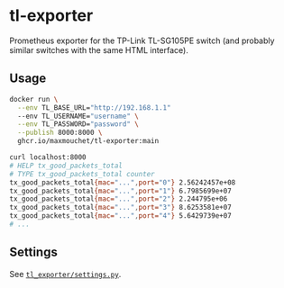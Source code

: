 # tl-exporter

Prometheus exporter for the TP-Link TL-SG105PE switch (and probably similar switches with the same HTML interface).

## Usage

```bash
docker run \
  --env TL_BASE_URL="http://192.168.1.1"
  --env TL_USERNAME="username" \
  --env TL_PASSWORD="password" \
  --publish 8000:8000 \
  ghcr.io/maxmouchet/tl-exporter:main
```

```bash
curl localhost:8000
# HELP tx_good_packets_total 
# TYPE tx_good_packets_total counter
tx_good_packets_total{mac="...",port="0"} 2.56242457e+08
tx_good_packets_total{mac="...",port="1"} 6.7985699e+07
tx_good_packets_total{mac="...",port="2"} 2.244795e+06
tx_good_packets_total{mac="...",port="3"} 8.6253581e+07
tx_good_packets_total{mac="...",port="4"} 5.6429739e+07
# ...
```

## Settings

See [`tl_exporter/settings.py`](tl_exporter/settings.py).
